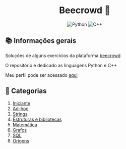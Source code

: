 <h1 align="center">Beecrowd 🐝</h1>

<p align='center'>
    <img alt="Python" src="https://img.shields.io/badge/Python--3572A5.svg?logo=Python">
    <img alt="C++" src="https://img.shields.io/badge/C++--F34B7D.svg?logo=cplusplus">
</p>

## 📚 Informações gerais

Soluções de alguns exercícios da plataforma [beecrowd](https://www.beecrowd.com.br/)

O repositório é dedicado as linguagens Python e C++

Meu perfil pode ser acessado [aqui](https://www.beecrowd.com.br/judge/pt/profile/808123)


## 📝 Categorias

1. [Iniciante](https://github.com/falcao-g/beecrowd/tree/main/1-iniciante)
2. [Ad-hoc](https://github.com/falcao-g/beecrowd/tree/main/2-ad-hoc)
3. [Strings](https://github.com/falcao-g/beecrowd/tree/main/3-strings)
4. [Estruturas e bibliotecas](https://github.com/falcao-g/beecrowd/tree/main/4-estruturas)
5. [Matemática](https://github.com/falcao-g/beecrowd/tree/main/5-matematica)
7. [Grafos](https://github.com/falcao-g/beecrowd/tree/main/7-grafos)
9. [SQL](https://github.com/falcao-g/beecrowd/tree/main/9-sql)
10. [Origens](https://github.com/falcao-g/beecrowd/tree/main/origens)
